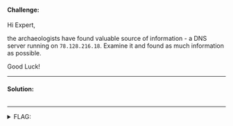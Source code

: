 #### Challenge:

Hi Expert,

the archaeologists have found valuable source of information - a DNS server running on `78.128.216.18`. Examine it and found as much information as possible.

Good Luck!

---

#### Solution:

```bash
```

---

<details><summary>FLAG:</summary>

```
FLAG{zh71-iouQ-bxms-jwHk}
```

</details>
<br/>
